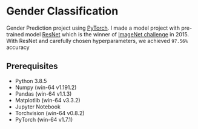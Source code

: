# Gender Classification

Gender Prediction project using [PyTorch](https://pytorch.org/). I made a model project with pre-trained model [ResNet](https://arxiv.org/abs/1512.03385) which is the winner of [ImageNet challenge](http://www.image-net.org/challenges/LSVRC/) in 2015. 
With ResNet and carefully chosen hyperparameters, we achieved `97.56%` accuracy

## Prerequisites

- Python 3.8.5
- Numpy (win-64 v1.191.2)
- Pandas (win-64 v1.1.3)
- Matplotlib (win-64 v3.3.2)
- Jupyter Notebook
- Torchvision (win-64 v0.8.2)
- PyTorch (win-64 v1.7.1)
